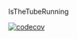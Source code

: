 IsTheTubeRunning

[![codecov](https://codecov.io/gh/mnbf9rca/IsTheTubeRunning/branch/main/graph/badge.svg?token=WSJ5Y2QSZC)](https://codecov.io/gh/mnbf9rca/IsTheTubeRunning)